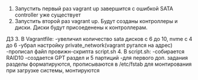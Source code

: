 
1. Запустить первый раз vagrant up завершится с ошибкой SATA controller уже существует
2. Запустить второй раз vagrant up. Будут созданы контроллеры и диски. Диски будут присоеденены к контроллерам.

ДЗ
3. В Vagrantfile:
-увеличил количество sata дисков с 6 до 10, nvme с 4 до 6
-убрал настройку private_network(vagrant ругался на адрес)
-прописал файл провижн-скрипта script.sh
4. В script.sh:
-собирается RAID10
-создается GPT раздел и 5 партиций
-для первого доп. задания разделы форматируются, прописываются в /etc/fstab для монтирования при загрузке системы, монтируются
